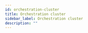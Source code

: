 ```yaml
---
id: orchestration-cluster
title: Orchestration cluster
sidebar_label: Orchestration cluster
description: ""
---
```


